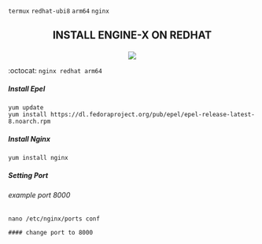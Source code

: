 `termux` `redhat-ubi8` `arm64` `nginx`
<h2><p align="center">INSTALL ENGINE-X ON REDHAT</p></h2>

<p align="center">
<img widht="80%" src="https://imagizer.imageshack.com/img924/1025/j2Mvb3.jpg">
</p>

:octocat: `nginx redhat arm64`
##### Install Epel
```
yum update
yum install https://dl.fedoraproject.org/pub/epel/epel-release-latest-8.noarch.rpm
```
##### Install Nginx
```
yum install nginx
```
##### Setting Port
###### example port 8000
```
nano /etc/nginx/ports conf

#### change port to 8000
```
